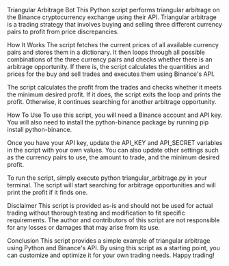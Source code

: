 Triangular Arbitrage Bot
This Python script performs triangular arbitrage on the Binance cryptocurrency exchange using their API. Triangular arbitrage is a trading strategy that involves buying and selling three different currency pairs to profit from price discrepancies.

How It Works
The script fetches the current prices of all available currency pairs and stores them in a dictionary. It then loops through all possible combinations of the three currency pairs and checks whether there is an arbitrage opportunity. If there is, the script calculates the quantities and prices for the buy and sell trades and executes them using Binance's API.

The script calculates the profit from the trades and checks whether it meets the minimum desired profit. If it does, the script exits the loop and prints the profit. Otherwise, it continues searching for another arbitrage opportunity.

How To Use
To use this script, you will need a Binance account and API key. You will also need to install the python-binance package by running pip install python-binance.

Once you have your API key, update the API_KEY and API_SECRET variables in the script with your own values. You can also update other settings such as the currency pairs to use, the amount to trade, and the minimum desired profit.

To run the script, simply execute python triangular_arbitrage.py in your terminal. The script will start searching for arbitrage opportunities and will print the profit if it finds one.

Disclaimer
This script is provided as-is and should not be used for actual trading without thorough testing and modification to fit specific requirements. The author and contributors of this script are not responsible for any losses or damages that may arise from its use.

Conclusion
This script provides a simple example of triangular arbitrage using Python and Binance's API. By using this script as a starting point, you can customize and optimize it for your own trading needs. Happy trading!
